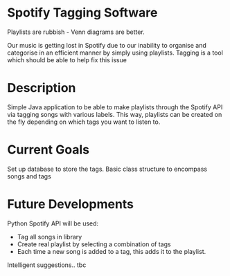 # Spotify Tagging Software
Playlists are rubbish - Venn diagrams are better.

Our music is getting lost in Spotify due to our inability to organise and categorise in an efficient manner by simply using playlists. Tagging is a tool which should be able to help fix this issue

# Description

Simple Java application to be able to make playlists through the Spotify API via tagging songs with various labels. This way, playlists can be created on the fly depending on which tags you want to listen to.

# Current Goals
Set up database to store the tags.
Basic class structure to encompass songs and tags

# Future Developments
Python Spotify API will be used:
- Tag all songs in library
- Create real playlist by selecting a combination of tags
- Each time a new song is added to a tag, this adds it to the playlist.

Intelligent suggestions.. tbc
